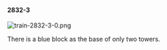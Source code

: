 #### 2832-3
![train-2832-3-0.png](https://github.com/lil-lab/nlvr/raw/master/nlvr/train/images/17/train-2832-3-0.png "train-2832-3-0.png")

There is a blue block as the base of only two towers.